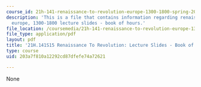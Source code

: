 ```yaml
---
course_id: 21h-141-renaissance-to-revolution-europe-1300-1800-spring-2015
description: 'This is a file that contains information regarding renaissance to revolution:
  europe, 1300-1800 lecture slides - book of hours.'
file_location: /coursemedia/21h-141-renaissance-to-revolution-europe-1300-1800-spring-2015/203a7f810a12292cd87dfefe74a72621_MIT21H_141S15_Bookofhour.pdf
file_type: application/pdf
layout: pdf
title: '21H.141S15 Renaissance To Revolution: Lecture Slides - Book of Hours'
type: course
uid: 203a7f810a12292cd87dfefe74a72621

---
```

None